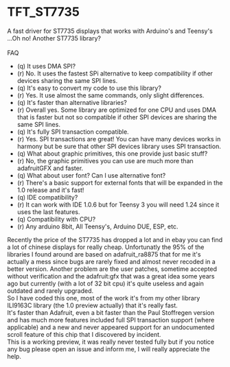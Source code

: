 # TFT_ST7735
A fast driver for ST7735 displays that works with Arduino's and Teensy's<br>
...Oh no! Another ST7735 library?<br><br>
FAQ<br>
 - (q) It uses DMA SPI?
 - (r) No. It uses the fastest SPi alternative to keep compatibility if other devices sharing the same SPI lines.
 - (q) It's easy to convert my code to use this library?
 - (r) Yes. It use almost the same commands, only slight differences.
 - (q) It's faster than alternative libraries?
 - (r) Overall yes. Some library are optimized for one CPU and uses DMA that is faster but not so compatible if other SPI devices are sharing the same SPI lines.
 - (q) It's fully SPI transaction compatible.
 - (r) Yes. SPI transactions are great! You can have many devices works in harmony but be sure that other SPI devices library uses SPI transaction.
 - (q) What about graphic primitives, this one provide just basic stuff?
 - (r) No, the graphic primitives you can use are much more than adafruitGFX and faster.
 - (q) What about user font? Can I use alternative font?
 - (r) There's a basic support for external fonts that will be expanded in the 1.0 release and it's fast!
 - (q) IDE compatibility?
 - (r) It can work with IDE 1.0.6 but for Teensy 3 you will need 1.24 since it uses the last features.
 - (q) Compatibility with CPU?
 - (r) Any arduino 8bit, All Teensy's, Arduino DUE, ESP, etc.

Recently the price of the ST7735 has dropped a lot and in ebay you can find a lot of chinese displays for really cheap.
Unfortunatly the 95% of the libraries I found around are based on adafruit_ra8875 that for me it's actually a mess since bugs are rarely fixed and almost never recoded in a better version. Another problem are the user patches, sometime accepted without verification and the adafruit:gfx that was a great idea some years ago but currently (with a lot of 32 bit cpu) it's quite useless and again outdated and rarely upgraded.<br>
So I have coded this one, most of the work it's from my other library ILI9163C library (the 1.0 preview actually) that it's really fast.<br>
It's faster than Adafruit, even a bit faster than the Paul Stoffregen version and has much more features included full SPI transaction support (where applicable) and a new and never appeared support for an undocumented scroll feature of this chip that I discovered by incident.<br>
This is a working preview, it was really never tested fully but if you notice any bug please open an issue and inform me, I will really appreciate the help.

